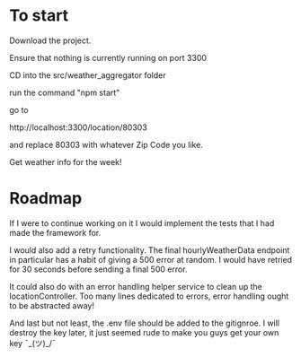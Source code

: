 # To start

Download the project. 

Ensure that nothing is currently running on port 3300

CD into the src/weather_aggregator folder

run the command "npm start"

go to 

http://localhost:3300/location/80303

and replace 80303 with whatever Zip Code you like.

Get weather info for the week!

# Roadmap
If I were to continue working on it I would implement the tests that I had made the framework for.

I would also add a retry functionality. The final hourlyWeatherData endpoint in particular has a habit of giving a 500 error at random. I would have retried for 30 seconds before sending a final 500 error.

It could also do with an error handling helper service to clean up the locationController. Too many lines dedicated to errors, error handling ought to be abstracted away!

And last but not least, the .env file should be added to the gitignroe. I will destroy the key later, it just seemed rude to make you guys get your own key ¯\_(ツ)_/¯
